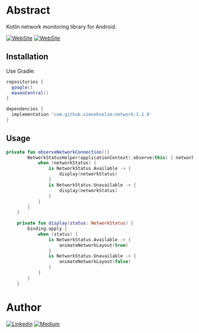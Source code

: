 # Abstract

Kotlin network monitoring library for Android.

[![WebSite](https://img.shields.io/badge/-Android-gray?logo=android)](http://selimsimsek.com) [![WebSite](https://img.shields.io/badge/-Kotlin-gray?logo=kotlin)](http://selimsimsek.com)

## Installation

Use Gradle:

```gradle
repositories {
  google()
  mavenCentral()
}

dependencies {
  implementation 'com.github.simsekselim:network:1.1.0'
}
```

## Usage

```kotlin 
private fun observeNetworkConnection(){
        NetworkStatusHelper(applicationContext).observe(this) { networkStatus ->
            when (networkStatus) {
                is NetworkStatus.Available -> {
                    display(networkStatus)
                }
                is NetworkStatus.Unavailable -> {
                    display(networkStatus)
                }
            }
        }
    }

    private fun display(status: NetworkStatus) {
        binding.apply {
            when (status) {
                is NetworkStatus.Available -> {
                    animateNetworkLayout(true)
                }
                is NetworkStatus.Unavailable -> {
                    animateNetworkLayout(false)
                }
            }
        }
    }
```

 # Author
 [![Linkedin](https://img.shields.io/badge/-linkedin-grey?logo=linkedin)](https://www.linkedin.com/in/simsekselim/) [![Medium](https://img.shields.io/badge/-medium-grey?logo=medium)](https://medium.com/@simsekselim)  
